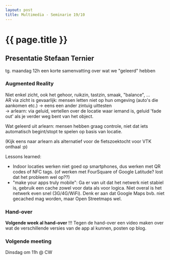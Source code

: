 ```yaml
---
layout: post
title: Multimedia - Seminarie 19/10
---
```


{{ page.title }}
================

## Presentatie Stefaan Ternier
tg. maandag 12h een korte samenvatting over wat we "geleerd" hebben

### Augmented Reality
Niet enkel zicht, ook het gehoor, ruikzin, tastzin, smaak, "balance", …  
AR via zicht is gevaarlijk: mensen letten niet op hun omgeving (auto's die aankomen etc.) -> eens een ander zintuig uittesten  
-> arlearn: via geluid, vertellen over de locatie waar iemand is, geluid 'fade out' als je verder weg bent van het object.

Wat geleerd uit arlearn: mensen hebben graag controle, niet dat iets automatisch begint/stopt te spelen op basis van locatie.  

(Kijk eens naar arlearn als alternatief voor de fietszoektocht voor VTK onthaal :p)

Lessons learned: 
* Indoor locaties werken niet goed op smartphones, dus werken met QR codes of NFC tags. (of werken met FourSquare of Google Latitude? lost dat het probleem wel op??)
* "make your apps truly mobile": Ga er van uit dat het netwerk niet stabiel is, gebruik een cache zowel voor data als voor logica. Niet overal is het netwerk even snel (3G/4G/WiFi). Denk er aan dat Google Maps bvb. niet gecached mag worden, maar Open Streetmaps wel.

### Hand-over
__Volgende week al hand-over__ !!! Tegen de hand-over een video maken over wat de verschillende versies van de app al kunnen, posten op blog.

### Volgende meeting
Dinsdag om 11h @ CW


